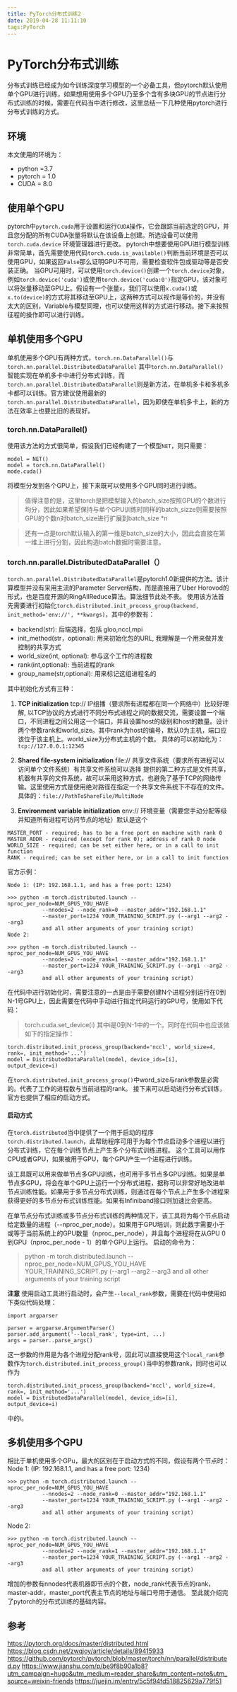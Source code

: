 ```yaml
---
title: PyTorch分布式训练2
date: 2019-04-28 11:11:10
tags:PyTorch
---
```

# PyTorch分布式训练
分布式训练已经成为如今训练深度学习模型的一个必备工具，但pytorch默认使用单个GPU进行训练，如果想用使用多个GPU乃至多个含有多块GPU的节点进行分布式训练的时候，需要在代码当中进行修改，这里总结一下几种使用pytorch进行分布式训练的方式。

## 环境
本文使用的环境为：

* python =3.7
* pytorch = 1.0
* CUDA = 8.0

## 使用单个GPU
pytorch中`pytorch.cuda`用于设置和运行`CUDA`操作，它会跟踪当前选定的GPU，并且您分配的所有CUDA张量将默认在该设备上创建。所选设备可以使用 `torch.cuda.device` 环境管理器进行更改。
pytorch中想要使用GPU进行模型训练非常简单，首先需要使用代码`torch.cuda.is_available()`判断当前环境是否可以使用GPU，如果返回`False`那么证明GPU不可用，需要检查软件包或驱动等是否安装正确。
当GPU可用时，可以使用`torch.device()`创建一个`torch.device`对象，例如`torch.device('cuda')`或使用`torch.device('cuda:0')`指定GPU，该对象可以将张量移动至GPU上。假设有一个张量`x`，我们可以使用`x.cuda()`或`x.to(device)`的方式将其移动至GPU上，这两种方式可以视作是等价的，并没有太大的区别，Variable与模型同理，也可以使用这样的方式进行移动。接下来按照征程的操作即可以进行训练。

## 单机使用多个GPU
单机使用多个GPU有两种方式，`torch.nn.DataParallel()`与`torch.nn.parallel.DistributedDataParallel`
其中`torch.nn.DataParallel()`智能实现在单机多卡中进行分布式训练，而`torch.nn.parallel.DistributedDataParallel`则是新方法，在单机多卡和多机多卡都可以训练。官方建议使用最新的`torch.nn.parallel.DistributedDataParallel`，因为即使在单机多卡上，新的方法在效率上也要比旧的表现好。
### torch.nn.DataParallel()
使用该方法的方式很简单，假设我们已经构建了一个模型`NET`，则只需要：

```
model = NET()
model = torch.nn.DataParallel()
mode.cuda()
```

将模型分发到各个GPU上，接下来既可以使用多个GPU同时进行训练。

> 值得注意的是，这里torch是把模型输入的batch_size按照GPU的个数进行均分，因此如果希望保持与单个GPU训练时同样的batch_sizze则需要按照GPU的个数n对batch_size进行扩展到batch_size *n

> 还有一点是torch默认输入的第一维是batch_size的大小，因此会直接在第一维上进行分割，因此构造batch数据时需要注意。


### torch.nn.parallel.DistributedDataParallel（）
`torch.nn.parallel.DistributedDataParallel`是pytorch1.0新提供的方法。该计算模型并没有采用主流的Parameter Server结构，而是直接用了Uber Horovod的形式，也是百度开源的RingAllReduce算法。算法细节此处不表。
使用该方法首先需要进行初始化`torch.distributed.init_process_group(backend, init_method='env://', **kwargs)`，其中的参数有：

* backend(str): 后端选择，包括 gloo,nccl,mpi
* init_method(str，optional): 用来初始化包的URL, 我理解是一个用来做并发控制的共享方式
* world_size(int, optional): 参与这个工作的进程数
* rank(int,optional): 当前进程的rank
* group_name(str,optional): 用来标记这组进程名的

其中初始化方式有三种：

1. **TCP initialization**
tcp:// IP组播（要求所有进程都在同一个网络中）比较好理解,   以TCP协议的方式进行不同分布式进程之间的数据交流，需要设置一个端口，不同进程之间公用这一个端口，并且设置host的级别和host的数量。设计两个参数rank和world_size。其中rank为host的编号，默认0为主机，端口应该位于该主机上。world_size为分布式主机的个数。
具体的可以初始化为：`tcp://127.0.0.1:12345`

2. **Shared file-system initialization**
file:// 共享文件系统（要求所有进程可以访问单个文件系统）有共享文件系统可以选择 
提供的第二种方式是文件共享，机器有共享的文件系统，故可以采用这种方式，也避免了基于TCP的网络传输。这里使用方式是使用绝对路径在指定一个共享文件系统下不存在的文件。
具体的：`file://PathToShareFile/MultiNode`

3. **Environment variable initialization**
env:// 环境变量（需要您手动分配等级并知道所有进程可访问节点的地址）默认是这个

```
MASTER_PORT - required; has to be a free port on machine with rank 0
MASTER_ADDR - required (except for rank 0); address of rank 0 node
WORLD_SIZE - required; can be set either here, or in a call to init function
RANK - required; can be set either here, or in a call to init function
```

官方示例：

```
Node 1: (IP: 192.168.1.1, and has a free port: 1234)
 
>>> python -m torch.distributed.launch --nproc_per_node=NUM_GPUS_YOU_HAVE
           --nnodes=2 --node_rank=0 --master_addr="192.168.1.1"
           --master_port=1234 YOUR_TRAINING_SCRIPT.py (--arg1 --arg2 --arg3
           and all other arguments of your training script)
Node 2:
 
>>> python -m torch.distributed.launch --nproc_per_node=NUM_GPUS_YOU_HAVE
           --nnodes=2 --node_rank=1 --master_addr="192.168.1.1"
           --master_port=1234 YOUR_TRAINING_SCRIPT.py (--arg1 --arg2 --arg3
           and all other arguments of your training script)

```

在代码中进行初始化时，需要注意的一点是由于需要创建N个进程分别运行在0到N-1号GPU上，因此需要在代码中手动进行指定代码运行的GPU号，使用如下代码：
> torch.cuda.set_device(i)
其中i是0到N-1中的一个。同时在代码中也应该做如下的指定操作：

```
torch.distributed.init_process_group(backend='nccl', world_size=4, rank=, init_method='...')
model = DistributedDataParallel(model, device_ids=[i], output_device=i)
```

在`torch.distributed.init_process_group()`中word_size与rank参数是必需的。代表了工作的进程数与当前进程的rank。
接下来可以启动进行分布式训练，官方也提供了相应的启动方式。


#### 启动方式
在`torch.distributed`当中提供了一个用于启动的程序`torch.distributed.launch`，此帮助程序可用于为每个节点启动多个进程以进行分布式训练，它在每个训练节点上产生多个分布式训练进程。
这个工具可以用作CPU或者GPU，如果被用于GPU，每个GPU产生一个进程进行训练。

该工具既可以用来做单节点多GPU训练，也可用于多节点多GPU训练。如果是单节点多GPU，将会在单个GPU上运行一个分布式进程，据称可以非常好地改进单节点训练性能。如果用于多节点分布式训练，则通过在每个节点上产生多个进程来获得更好的多节点分布式训练性能。如果有Infiniband接口则加速比会更高。

在单节点分布式训练或多节点分布式训练的两种情况下，该工具将为每个节点启动给定数量的进程（--nproc_per_node）。如果用于GPU培训，则此数字需要小于或等于当前系统上的GPU数量（nproc_per_node），并且每个进程将在从GPU 0到GPU（nproc_per_node - 1）的单个GPU上运行。
启动的命令为：
> python -m torch.distributed.launch --nproc_per_node=NUM_GPUS_YOU_HAVE
           YOUR_TRAINING_SCRIPT.py (--arg1 --arg2 --arg3 and all other
           arguments of your training script

**注意** 使用启动工具进行启动时，会产生`--local_rank`参数，需要在代码中使用如下类似代码处理：

```
import argparser

parser = argparse.ArgumentParser()
parser.add_argument('--local_rank', type=int, ...)
args = parser..parse_args()
```

这一参数的作用是为各个进程分配rank号，因此可以直接使用这个`local_rank`参数作为`torch.distributed.init_process_group()`当中的参数rank，同时也可以作为

```
torch.distributed.init_process_group(backend='nccl', world_size=4, rank=, init_method='...')
model = DistributedDataParallel(model, device_ids=[i], output_device=i)
```

中的i。

## 多机使用多个GPU
相比于单机使用多个GPu，最大的区别在于启动方式的不同，假设有两个节点时：
Node 1: (IP: 192.168.1.1, and has a free port: 1234)

```
>>> python -m torch.distributed.launch --nproc_per_node=NUM_GPUS_YOU_HAVE
           --nnodes=2 --node_rank=0 --master_addr="192.168.1.1"
           --master_port=1234 YOUR_TRAINING_SCRIPT.py (--arg1 --arg2 --arg3
           and all other arguments of your training script)
```

Node 2:

```
>>> python -m torch.distributed.launch --nproc_per_node=NUM_GPUS_YOU_HAVE
           --nnodes=2 --node_rank=1 --master_addr="192.168.1.1"
           --master_port=1234 YOUR_TRAINING_SCRIPT.py (--arg1 --arg2 --arg3
           and all other arguments of your training script)
```

增加的参数有nnodes代表机器即节点的个数，node_rank代表节点的rank，master-addr，master_port代表主节点的地址与端口号用于通信。
至此就介绍完了pytorch的分布式训练的基础内容。


## 参考
https://pytorch.org/docs/master/distributed.html
https://blog.csdn.net/zwqjoy/article/details/89415933
https://github.com/pytorch/pytorch/blob/master/torch/nn/parallel/distributed.py
https://www.jianshu.com/p/be9f8b90a1b8?utm_campaign=hugo&utm_medium=reader_share&utm_content=note&utm_source=weixin-friends
https://juejin.im/entry/5c5f94fd518825629a779f51





